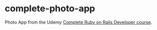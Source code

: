 # complete-photo-app
Photo App from the Udemy
[Complete Ruby on Rails Developer course](https://www.udemy.com/the-complete-ruby-on-rails-developer-course/learn/).
